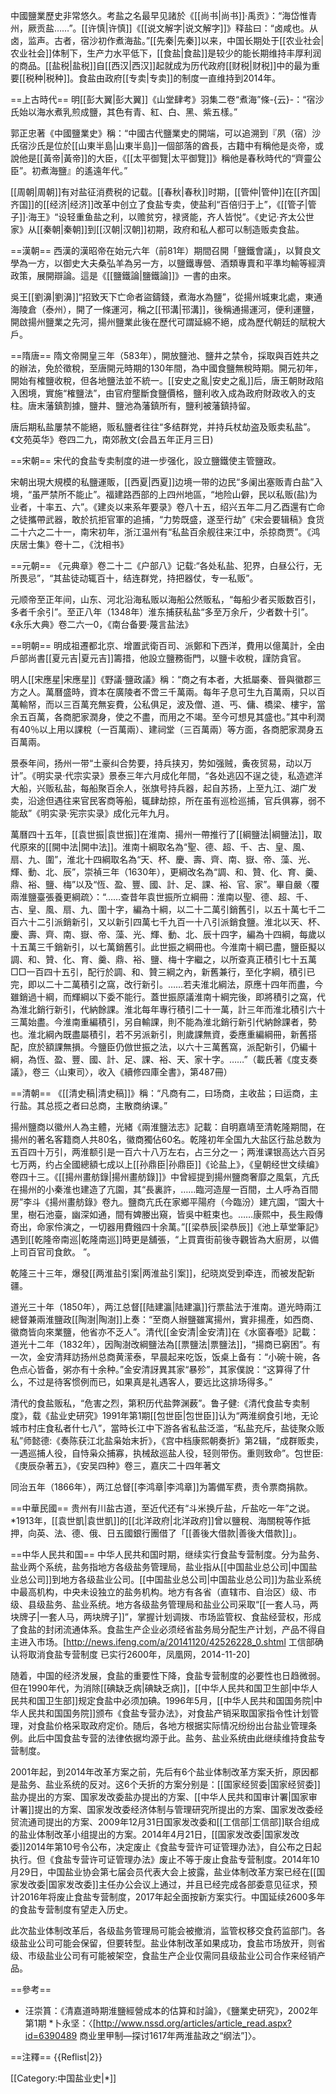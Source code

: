 中國鹽業歷史非常悠久。考盐之名最早见諸於《[[尚书|尚书]]·禹贡》：“海岱惟青州，厥贡盐……”。[[许慎|许慎]]《[[说文解字|说文解字]]》释盐曰：“卤咸也。从卤，监声。古者，宿沙初作煮海盐。”[[先秦|先秦]]以来，中国长期处于[[农业社会|农业社会]]体制下，生产力水平低下，[[食盐|食盐]]是较少的能长期维持丰厚利润的商品。[[盐税|盐税]]自[[西汉|西汉]]起就成为历代政府[[财税|财税]]中的最为重要[[税种|税种]]。食盐由政府[[专卖|专卖]]的制度一直维持到2014年。

==上古時代==
明[[彭大翼|彭大翼]]《山堂肆考》羽集二卷“煮海”條-{云}-：“宿沙氏始以海水煮乳煎成鹽，其色有青、紅、白、黑、紫五樣。”

郭正忠著《中國鹽業史》稱：“中國古代鹽業史的開端，可以追溯到『夙（宿）沙氏<ref>宿沙氏是位於[[山東半島|山東半島]]一個部落的酋長，古籍中有稱他是炎帝，或說他是[[黃帝|黃帝]]的大臣，《[[太平御覽|太平御覽]]》稱他是春秋時代的“齊靈公臣”。</ref>初煮海鹽』的遙遠年代。”

[[周朝|周朝]]有对盐征消费税的记载。[[春秋|春秋]]时期，[[管仲|管仲]]在[[齐国|齐国]]的[[经济|经济]]改革中创立了食盐专卖，使盐利“百倍归于上”，<ref>《[[管子|管子]]·海王》</ref>“设轻重鱼盐之利，以赡贫穷，禄贤能，齐人皆悦”。<ref>《史记·齐太公世家》</ref>从[[秦朝|秦朝]]到[[汉朝|汉朝]]初期，政府和私人都可以制造贩卖食盐。

==漢朝==
西漢的漢昭帝在始元六年（前81年）期間召開「鹽鐵會議」，以賢良文學為一方，以御史大夫桑弘羊為另一方，以鹽鐵專營、酒類專賣和平準均輸等經濟政策，展開辯論。這是《[[鹽鐵論|鹽鐵論]]》一書的由來。

吳王[[劉濞|劉濞]]“招致天下亡命者盜鑄錢，煮海水為鹽”，從揚州城東北處，東通海陵倉（泰州），開了一條運河，稱之[[邗溝|邗溝]]，後稱通揚運河，便利運鹽，開啟揚州鹽業之先河，揚州鹽業此後在歷代可謂延綿不絕，成為歷代朝廷的賦稅大戶。

==隋唐==
隋文帝開皇三年（583年），開放鹽池、鹽井之禁令，採取與百姓共之的辦法，免於徵稅，至唐開元時期的130年間，為中國食鹽無稅時期。開元初年，開始有榷鹽收稅，但各地鹽法並不統一。[[安史之亂|安史之亂]]后，唐王朝財政陷入困境，實施“榷鹽法”，由官府壟斷食鹽價格，鹽利收入成為政府財政收入的支柱。唐末藩鎮割據，鹽井、鹽池為藩鎮所有，鹽利被藩鎮持留。

唐后期私盐屢禁不能絕，贩私鹽者往往“多结群党，并持兵杖劫盗及贩卖私盐”。<ref>《文苑英华》卷四二九，南郊赦文(会昌五年正月三日)</ref>

==宋朝==
宋代的食盐专卖制度的进一步强化，設立鹽鐵使主管鹽政。

宋朝出現大規模的私鹽運販，[[西夏|西夏]]边境一带的边民“多阑出塞贩青白盐”入境，“虽严禁所不能止”。福建路西部的上四州地區，“地险山僻，民以私贩(盐)为业者，十率五、六”。<ref>《建炎以来系年要录》卷八十五，绍兴五年二月乙酉</ref>還有亡命之徒攜帶武器，敢於抗拒官軍的追捕，“力势既盛，遂至行劫”<ref>《宋会要辑稿》食货二十六之二十一</ref>，南宋初年，浙江温州有“私盐百余舰往来江中，杀掠商贾”。<ref>《鸿庆居士集》卷十二，《沈相书》</ref>

==元朝==
《元典章》卷二十二《户部八》记载:“各处私盐、犯界，白昼公行，无所畏忌”，“其盐徒动辄百十，结连群党，持把器仗，专一私贩”。

元顺帝至正年间，山东、河北沿海私贩以海船公然贩私，“每船少者买贩数百引，多者千余引”。至正八年（1348年）淮东捕获私盐“多至万余斤，少者数十引”。<ref>《永乐大典》卷二六一0，《南台备要·蔑言盐法》</ref>

==明朝==
明成祖遷都北京、增置武衛百司、派鄭和下西洋，費用以億萬計，全由戶部尚書[[夏元吉|夏元吉]]籌措，他設立鹽務衙門，以鹽卡收稅，謹防貪官。

明人[[宋應星|宋應星]]《野議·鹽政議》稱：“商之有本者，大抵屬秦、晉與徽郡三方之人。萬曆盛時，資本在廣陵者不啻三千萬兩。每年子息可生九百萬兩，只以百萬輸帑，而以三百萬充無妄費，公私俱足，波及僧、道、丐、傭、橋梁、樓宇，當余五百萬，各商肥家潤身，使之不盡，而用之不竭。至今可想見其盛也。”其中利潤有40％以上用以課稅（一百萬兩）、建祠堂（三百萬兩）等方面，各商肥家潤身五百萬兩。

景泰年间，扬州一带“土豪纠合势要，持兵挟刃，势如强贼，夤夜贸易，动以万计”。<ref>《明实录·代宗实录》景泰三年六月</ref>成化年間，“各处逃囚不逞之徒，私造遮洋大船，兴贩私盐，每船聚百余人，张旗号持兵器，起自苏扬，上至九江、湖广发卖，沿途但遇往来官民客商等船，辄肆劫掠，所在虽有巡检巡捕，官兵俱寡，弱不能敌”<ref>《明实录·宪宗实录》成化元年九月</ref>。

萬曆四十五年，[[袁世振|袁世振]]在淮南、揚州一帶推行了[[綱鹽法|綱鹽法]]，取代原來的[[開中法|開中法]]。淮南十綱取名為“聖、德、超、千、古、皇、風、扇、九、圍”，淮北十四綱取名為“天、杯、慶、壽、齊、南、嶽、帝、藻、光、輝、動、北、辰”，崇禎三年（1630年），更綱改名為“調、和、贊、化、育、羹、鼎、裕、鹽、梅”以及“恆、盈、豐、國、計、足、課、裕、官、家”。<ref>畢自嚴〈覆兩淮鹽臺張養更綱疏〉：“……查昔年袁世振所立綱冊：淮南以聖、德、超、千、古、皇、風、扇、九、圍十字，編為十綱，以二十二萬引銷舊引，以五十萬七千二百六十二引派銷新引，又以新引四萬七千九百一十八引派銷食鹽。淮北以天、杯、慶、壽、齊、南、嶽、帝、藻、光、輝、動、北、辰十四字，編為十四綱，每歲以十五萬三千銷新引，以七萬銷舊引。此世振之綱冊也。今淮南十綱已盡，鹽臣擬以調、和、贊、化、育、羹、鼎、裕、鹽、梅十字繼之，以所查真正積引七十五萬□□一百四十五引，配行於調、和、贊三綱之內，新舊兼行，至化字綱，積引已完，即以二十二萬積引之窩，改行新引。……若夫淮北綱法，原應十四年而盡，今雖銷過十綱，而輝綱以下委不能行。蓋世振原議淮南十綱完後，即將積引之窩，代為淮北銷行新引，代納餘課。淮北每年專行積引二十一萬，計三年而淮北積引六十三萬始盡。今淮南重編積引，另自輸課，則不能為淮北銷行新引代納餘課者，勢也。淮北綱內既盡屬積引，若不另派新引，則歲課無資，委應重編綱冊，新舊搭配，庶於額課無損。今鹽臣仍倣世振之法，以六十三萬舊窩，派配新引，仍編十綱，為恆、盈、豐、國、計、足、課、裕、天、家十字。……”（載氏著《度支奏議》，卷三〈山東司〉，收入《續修四庫全書》，第487冊）</ref>

==清朝==
《[[清史稿|清史稿]]》稱：“凡商有二，曰场商，主收盐；曰运商，主行盐。其总揽之者曰总商，主散商纳课。”

揚州鹽商以徽州人為主體，光緒《兩淮鹽法志》記載：自明嘉靖至清乾隆期間，在揚州的著名客籍商人共80名，徽商獨佔60名。乾隆初年全国九大盐区行盐总数为五百四十万引，两淮额引是一百六十八万左右，占三分之一；两淮课银高达六百另七万两，约占全國總額七成以上<ref>[[孙鼎臣|孙鼎臣]]《论盐上》，《皇朝经世文续编》卷四十三</ref>。《[[揚州畫舫錄|揚州畫舫錄]]》中曾經提到揚州鹽商奢靡之風氣，亢氏在揚州的小秦淮也建造了亢園，其“長裏許，……臨河造屋一百間，土人呼為百間房”<ref>李斗《揚州畫舫錄》卷九</ref>。鹽商亢氏在家鄉平陽府（今臨汾）建亢園，“園大十里，樹石池臺，幽深如通，間有婢媵出窺，皆吳中粧束也。……康熙中，長生殿傳奇出，命家伶演之，一切器用費鏹四十余萬。”<ref>[[梁恭辰|梁恭辰]]《池上草堂筆記》</ref>遇到[[乾隆帝南巡|乾隆南巡]]時更是舖張，“上買賣街前後寺觀皆為大廚房，以備上司百官司食飲。 ”。

乾隆三十三年，爆發[[两淮盐引案|两淮盐引案]]，纪晓岚受到牵连，而被发配新疆。

道光三十年（1850年），两江总督[[陆建瀛|陆建瀛]]行票盐法于淮南。道光時兩江總督兼兩淮鹽政[[陶澍|陶澍]]上奏：“至商人辦鹽雖寓揚州，實非揚產，如西商、徽商皆向來業鹽，他省亦不乏人”。清代[[金安清|金安清]]在《水窗春囈》記載：道光十二年（1832年），因陶澍改綱鹽法為[[票鹽法|票鹽法]]，“揚商已窮困”。有一次，金安清拜訪扬州总商黄潆泰，早晨起来吃饭，饭桌上备有：“小碗十碗，各色点心皆备，粥亦有十余种。”金安清訝異其家“暴殄”，其家僕說：“这算得了什么，不过是待客惯例而已，如果真是礼遇客人，要远比这排场得多。”

清代的食盐贩私，“危害之烈，第积历代盐弊渊薮”。<ref>鲁子健:《清代食盐专卖制度》，载《盐业史研究》1991年第1期</ref>[[包世臣|包世臣]]认为“两淮纲食引地，无论城市村庄食私者什七八”，當時长江中下游各省私盐泛滥，“私盐充斥，盐徒聚众贩私”<ref>师懿德:《奏陈获江北盐枭始末折》，《宫中档康熙朝奏折》第2辑</ref>，“成群贩卖，一遇巡捕人役，自恃枭众捕寡，执械敌巡盐人役，轻则带伤。重则致命”。<ref>包世臣:《庚辰杂著五》，《安吴四种》卷三，嘉庆二十四年著文</ref>

同治五年（1866年），两江总督[[李鸿章|李鸿章]]为籌備军费，责令票商捐款。

==中華民國==
贵州有川盐古道，至近代还有“斗米换斤盐，斤盐吃一年”之说。
*1913年，[[袁世凱|袁世凱]]的[[北洋政府|北洋政府]]曾以鹽稅、海關稅等作抵押，向英、法、德、俄、日五國銀行團借了「[[善後大借款|善後大借款]]」。

==中华人民共和国==
中华人民共和国时期，继续实行食盐专营制度。分为盐务、盐业两个系统，盐务指地方各级盐务管理局，盐业指从[[中国盐业总公司|中国盐业总公司]]到地方各级盐业公司。[[中国盐业总公司|中国盐业总公司]]为盐业系统中最高机构，中央未设独立的盐务机构。地方有各省（直辖市、自治区）级、市级、县级盐务、盐业系统。地方各级盐务管理局和盐业公司采取“[[一套人马，两块牌子|一套人马，两块牌子]]”，掌握计划调拨、市场监管权、食盐经营权，形成了食盐的封闭流通体系。食盐生产企业必须经省盐务局分配生产计划，产品不得自主进入市场。<ref name=ifeng>[http://news.ifeng.com/a/20141120/42526228_0.shtml 工信部确认将取消食盐专营制度 已实行2600年，凤凰网，2014-11-20]</ref>

随着，中国的经济发展，食盐的重要性下降，食盐专营制度的必要性也日趋微弱。但在1990年代，为消除[[碘缺乏病|碘缺乏病]]，[[中华人民共和国卫生部|中华人民共和国卫生部]]规定食盐中必须加碘。1996年5月，[[中华人民共和国国务院|中华人民共和国国务院]]颁布《食盐专营办法》，对食盐产销采取国家指令性计划管理，对食盐价格采取政府定价。随后，各地方根据实际情况纷纷出台盐业管理条例。此后中国食盐专营的法律依据均源于此。盐务、盐业系统由此继续维持食盐专营制度。<ref name=ifeng/>

2001年起，到2014年改革方案之前，先后有6个盐业体制改革方案夭折，原因都是盐务、盐业系统的反对。这6个夭折的方案分别是：[[国家经贸委|国家经贸委]]盐办提出的方案、国家发改委盐办提出的方案、[[中华人民共和国审计署|国家审计署]]提出的方案、国家发改委经济体制与管理研究所提出的方案、国家发改委经贸流通司提出的方案、2009年12月31日国家发改委和[[工信部|工信部]]联合组成的盐业体制改革小组提出的方案。2014年4月21日，[[国家发改委|国家发改委]]2014年第10号令公布，决定废止《食盐专营许可证管理办法》，自公布之日起执行。但《食盐专营许可证管理办法》废止不等于废止食盐专营制度。2014年10月29日，中国盐业协会第七届会员代表大会上披露，盐业体制改革方案已经在[[国家发改委|国家发改委]]主任办公会议上通过，并且已经完成各部委意见征求，预计2016年将废止食盐专营制度，2017年起全面按新方案实行。中国延续2600多年的食盐专营制度有望走入历史。<ref name=ifeng/>

此次盐业体制改革后，各级盐务管理局可能会被撤消，监管权移交食药监部门。各级盐业公司可能会保留，但要转型。盐业体制改革如果成功，食盐市场放开，则省级、市级盐业公司有可能被架空，食盐生产企业仅需同县级盐业公司合作来经销产品。<ref name=ifeng/>

==參考==
* 汪崇篔：《清嘉道時期淮鹽經營成本的估算和討論》，《鹽業史研究》，2002年第1期
*卜永坚：〈[http://www.nssd.org/articles/article_read.aspx?id=6390489 商业里甲制—探讨1617年两淮盐政之“纲法”]〉。

==注釋==
{{Reflist|2}}

[[Category:中国盐业史|*]]